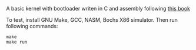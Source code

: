 A basic kernel with bootloader writen in C and assembly following [this book](https://www.cs.bham.ac.uk/~exr/lectures/opsys/10_11/lectures/os-dev.pdf)

To test, install GNU Make, GCC, NASM, Bochs X86 simulator. Then run following commands:

```
make
make run
```
